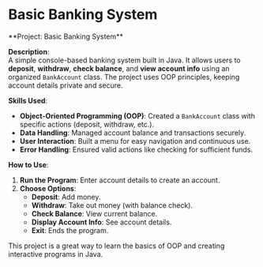 <h1>Basic Banking System</h1>

<p>
  **Project: Basic Banking System**

**Description**:  
A simple console-based banking system built in Java. It allows users to **deposit**, **withdraw**, **check balance**, and **view account info** using an organized `BankAccount` class. The project uses OOP principles, keeping account details private and secure.

**Skills Used**:  
- **Object-Oriented Programming (OOP)**: Created a `BankAccount` class with specific actions (deposit, withdraw, etc.).
- **Data Handling**: Managed account balance and transactions securely.
- **User Interaction**: Built a menu for easy navigation and continuous use.
- **Error Handling**: Ensured valid actions like checking for sufficient funds.

**How to Use**:
1. **Run the Program**: Enter account details to create an account.
2. **Choose Options**:
   - **Deposit**: Add money.
   - **Withdraw**: Take out money (with balance check).
   - **Check Balance**: View current balance.
   - **Display Account Info**: See account details.
   - **Exit**: Ends the program.

This project is a great way to learn the basics of OOP and creating interactive programs in Java.
</p>
